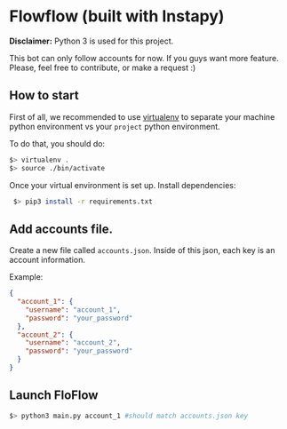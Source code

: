 # Flowflow (built with Instapy)

**Disclaimer:** Python 3 is used for this project.

This bot can only follow accounts for now. If you guys want more feature. Please, feel free to contribute, or make a request :) 

## How to start
First of all, we recommended to use [virtualenv](https://pypi.org/project/virtualenv/1.7.1.2/#:~:text=You%20can%20install%20virtualenv%20with,it%20with%20python%20virtualenv.py.) to separate your machine python environment vs your `project` python environment.

To do that, you should do:
```bash
$> virtualenv .
$> source ./bin/activate
```

Once your virtual environment is set up. Install dependencies:
```bash
 $> pip3 install -r requirements.txt
```

## Add accounts file.

Create a new file called `accounts.json`. Inside of this json, each key is an account information.

Example:
```json
{
  "account_1": {
    "username": "account_1",
    "password": "your_password"
  },
  "account_2": {
    "username": "account_2",
    "password": "your_password"
  }
}
```

## Launch FloFlow

```bash
$> python3 main.py account_1 #should match accounts.json key
```

